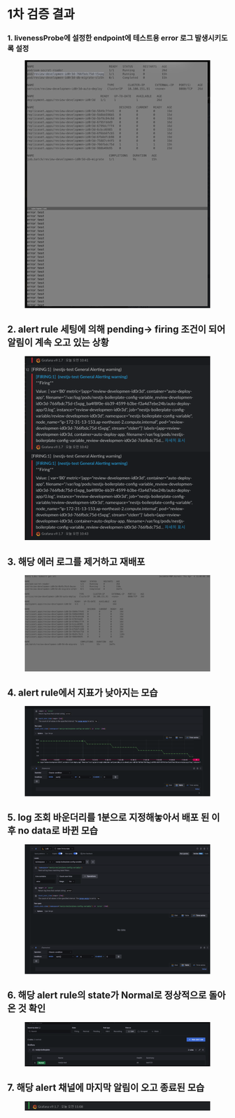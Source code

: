 # 1차 검증 결과

### 1. livenessProbe에 설정한 endpoint에 테스트용 error 로그 발생시키도록 설정

<figure><img src="../../.gitbook/assets/image (8).png" alt=""><figcaption></figcaption></figure>

## 2. alert rule 세팅에 의해 pending→ firing 조건이 되어 알림이 계속 오고 있는 상황

<figure><img src="../../.gitbook/assets/image (9).png" alt=""><figcaption></figcaption></figure>

## 3. 해당 에러 로그를 제거하고 재배포

<figure><img src="../../.gitbook/assets/image (10).png" alt=""><figcaption></figcaption></figure>

## 4. alert rule에서 지표가 낮아지는 모습

<figure><img src="../../.gitbook/assets/image (11).png" alt=""><figcaption></figcaption></figure>

## 5. log 조회 바운더리를 1분으로 지정해놓아서 배포 된 이후 no data로 바뀐 모습

<figure><img src="../../.gitbook/assets/image (12).png" alt=""><figcaption></figcaption></figure>

## 6. 해당 alert rule의 state가 Normal로 정상적으로 돌아온 것 확인

<figure><img src="../../.gitbook/assets/image (13).png" alt=""><figcaption></figcaption></figure>

## 7. 해당 alert 채널에 마지막 알림이 오고 종료된 모습



<figure><img src="../../.gitbook/assets/image (14).png" alt=""><figcaption></figcaption></figure>
